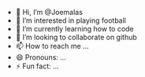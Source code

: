 - 👋 Hi, I’m @Joemalas
- 👀 I’m interested in playing football
- 🌱 I’m currently learning how to code
- 💞️ I’m looking to collaborate on github
- 📫 How to reach me ...
- 😄 Pronouns: ...
- ⚡ Fun fact: ...

<!---
Joemalas/Joemalas is a ✨ special ✨ repository because its `README.md` (this file) appears on your GitHub profile.
You can click the Preview link to take a look at your changes.
--->
